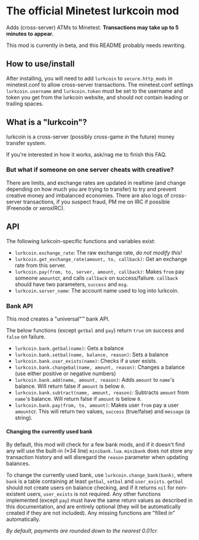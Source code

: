 # The official Minetest lurkcoin mod

Adds (cross-server) ATMs to Minetest. **Transactions may take up to 5 minutes to appear.**

This mod is currently in beta, and this README probably needs rewriting.

## How to use/install

After installing, you will need to add `lurkcoin` to `secure.http_mods` in
minetest.conf to allow cross-server transactions. The minetest.conf settings
`lurkcoin.username` and `lurkcoin.token` must be set to the username and token
you get from the lurkcoin website, and should not contain leading or trailing
spaces.

## What is a "lurkcoin"?

lurkcoin is a cross-server (possibly cross-game in the future) money transfer
system.

If you're interested in how it works, ask/nag me to finish this FAQ.

### But what if someone on one server cheats with creative?

There are limits, and exchange rates are updated in realtime (and change
depending on how much you are trying to transfer) to try and prevent creative
money and imbalanced economies. There are also logs of cross-server
transactions, if you suspect fraud, PM me on IRC if possible (Freenode or
xeroxIRC).

## API

The following lurkcoin-specific functions and variables exist:

 - `lurkcoin.exchange_rate`: The raw exchange rate, *do not modify this!*
 - `lurkcoin.get_exchange_rate(amount, to, callback)`: Get an exchange rate
    from this server.
 - `lurkcoin.pay(from, to, server, amount, callback)`: Makes `from` pay someone
    `amount`cr, and calls `callback` on success/faliure. `callback` should have two
    parameters, `success` and `msg`.
 - `lurkcoin.server_name`: The account name used to log into lurkcoin.

### Bank API

This mod creates a "universal"™ bank API.

The below functions (except `getbal` and `pay`) return `true` on success and
`false` on failure.

 - `lurkcoin.bank.getbal(name)`: Gets a balance
 - `lurkcoin.bank.setbal(name, balance, reason)`: Sets a balance
 - `lurkcoin.bank.user_exists(name)`: Checks if a user exists.
 - `lurkcoin.bank.changebal(name, amount, reason)`: Changes a balance (use
    either positive or negative numbers)
 - `lurkcoin.bank.add(name, amount, reason)`: Adds `amount` to `name`'s balance.
    Will return false if `amount` is below `0`.
 - `lurkcoin.bank.subtract(name, amount, reason)`: Subtracts `amount` from
    `name`'s balance. Will return false if `amount` is below `0`.
 - `lurkcoin.bank.pay(from, to, amount)`: Makes user `from` pay a user
    `amount`cr. This will return two values, `success` (true/false) and
    `message` (a string).

#### Changing the currently used bank

By default, this mod will check for a few bank mods, and if it doesn't find any
will use the built-in (≈34 line) `minibank.lua`. `minibank` does not store any
transaction history and will disregard the `reason` parameter when updating
balances.

To change the currently used bank, use `lurkcoin.change_bank(bank)`, where
`bank` is a table containing at least `getbal`, `setbal` and `user_exists`.
`getbal` should not create users on balance checking, and if it returns `nil`
for non-existent users, `user_exists` is not required. Any other functions
implemented (except `pay`) must have the same return values as described in this
documentation, and are entirely optional (they will be automatically created if
they are not included). Any missing functions are "filled in" automatically.

*By default, payments are rounded down to the nearest 0.01cr.*
